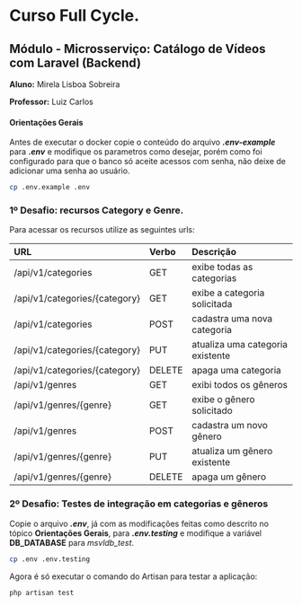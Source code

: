 # Curso Full Cycle.

## Módulo - Microsserviço: Catálogo de Vídeos com Laravel (Backend)

**Aluno:** Mirela Lisboa Sobreira

**Professor:** Luiz Carlos

#### Orientações Gerais

Antes de executar o docker copie o conteúdo do arquivo **_.env-example_** para **_.env_** e modifique os parametros como desejar, porém como foi configurado para que o banco só aceite acessos com senha, não deixe de adicionar uma senha ao usuário.
```bash
cp .env.example .env
```

### 1º Desafio: recursos Category e Genre.

Para acessar os recursos utilize as seguintes urls:


| URL                             | Verbo         | Descrição                         |
|:--------------------------------|:--------------|:----------------------------------|
| /api/v1/categories              | GET           | exibe todas as categorias         |
| /api/v1/categories/{category}   | GET           | exibe a categoria solicitada      |
| /api/v1/categories              | POST          | cadastra uma nova categoria       |
| /api/v1/categories/{category}   | PUT           | atualiza uma categoria existente  |
| /api/v1/categories/{category}   | DELETE        | apaga uma categoria               |
| /api/v1/genres                  | GET           | exibi todos os gêneros            |
| /api/v1/genres/{genre}          | GET           | exibe o gênero solicitado         |
| /api/v1/genres                  | POST          | cadastra um novo gênero           |
| /api/v1/genres/{genre}          | PUT           | atualiza um gênero existente      |
| /api/v1/genres/{genre}          | DELETE        | apaga um gênero                   |


### 2º Desafio: Testes de integração em categorias e gêneros

Copie o arquivo **_.env_**, já com as modificações feitas como descrito no tópico **Orientações Gerais**, para **_.env.testing_** e modifique a variável **DB_DATABASE** para *msvldb_test*.
```bash
cp .env .env.testing
```

Agora é só executar o comando do Artisan para testar a aplicação:
```bash
php artisan test
```